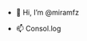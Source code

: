 - 👋 Hi, I’m @miramfz

- 📫 Consol.log

<!---
mramfz/mramfz is a ✨ special ✨ repository because its `README.md` (this file) appears on your GitHub profile.
You can click the Preview link to take a look at your changes.
--->
